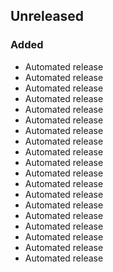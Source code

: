 ## Unreleased
### Added
- Automated release
- Automated release
- Automated release
- Automated release
- Automated release
- Automated release
- Automated release
- Automated release
- Automated release
- Automated release
- Automated release
- Automated release
- Automated release
- Automated release
- Automated release
- Automated release
- Automated release
- Automated release
- Automated release

